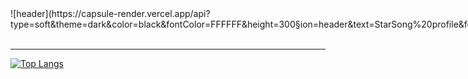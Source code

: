 <div style="display: flex;">
    <div style="flex: 1;">
        ![header](https://capsule-render.vercel.app/api?type=soft&theme=dark&color=black&fontColor=FFFFFF&height=300&section=header&text=StarSong%20profile&fontSize=90)
    </div>
    <div style="flex: 1;">
        ![qwed](https://github.com/kami1152/kami1152/blob/assets/85269354/0b0635a5-6803-4e35-a4a6-d7b4567917a6)
    </div>
</div>

---

[![Top Langs](https://github-readme-stats.vercel.app/api/top-langs/?username=kami1152&layout=compact)](https://github.com/anuraghazra/github-readme-stats)
